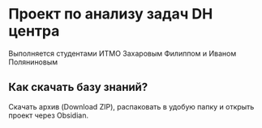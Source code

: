 # Проект по анализу задач DH центра
Выполняется студентами ИТМО Захаровым Филиппом и Иваном Поляниновым

## Как скачать базу знаний?

Скачать архив (Download ZIP), распаковать в удобую папку и открыть проект через Obsidian.
